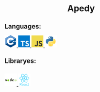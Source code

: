 <h1 align="center">Apedy</h1>

<h2>Languages:</h2>
<p>
	<a href="https://github.com/Apedy?tab=repositories?language=c%2B%2B">
		<img src="https://raw.githubusercontent.com/devicons/devicon/master/icons/cplusplus/cplusplus-original.svg" width="40" height="40"/>
	</a>
	<a href="https://github.com/Apedy?tab=repositories?language=typescript">
		<img src="https://raw.githubusercontent.com/devicons/devicon/master/icons/typescript/typescript-original.svg" width="40" height="40"/>
	</a>
	<a href="https://github.com/Apedy?tab=repositories?language=javascript">
		<img src="https://raw.githubusercontent.com/devicons/devicon/master/icons/javascript/javascript-original.svg" width="40" height="40"/>
	</a>
	<a href="https://github.com/Apedy?tab=repositories?language=python">
		<img src="https://raw.githubusercontent.com/devicons/devicon/master/icons/python/python-original.svg" width="40" height="40"/>
	</a>
</p>
<h2>Libraryes:<h2>
<p>
	<a href="https://nodejs.org">
		<img src="https://raw.githubusercontent.com/devicons/devicon/master/icons/nodejs/nodejs-original-wordmark.svg" width="40" height="40"/>
	</a>
	<a href="https://reactjs.org">
		<img src="https://raw.githubusercontent.com/devicons/devicon/master/icons/react/react-original-wordmark.svg" width="40" height="40"/>
	</a>
</p>

